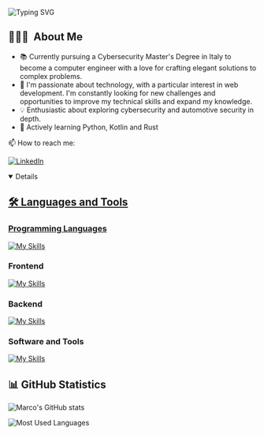 <p align="left">
  <img src="https://readme-typing-svg.demolab.com?font=Roboto&weight=900&size=31&duration=2500&pause=200&color=F7F7F7&width=435&lines=Hi%F0%9F%91%8B%2C+I'm+Marco+Chessa!;Welcome+to+my+GitHub!" alt="Typing SVG">
</p>

## 👨🏻‍💻&nbsp; About Me

- 📚 Currently pursuing a Cybersecurity Master's Degree in Italy to become a computer engineer with a love for crafting elegant solutions to complex problems.
- 🔭 I'm passionate about technology, with a particular interest in web development. I'm constantly looking for new challenges and opportunities to improve my technical skills and expand my knowledge.
- 💡 Enthusiastic about exploring cybersecurity and automotive security in depth.
- 🌱 Actively learning Python, Kotlin and Rust

📫 How to reach me:
<p align="left">
 <a href="https://www.linkedin.com/in/marco-chessa/" target="_blank">
    <img src="https://img.shields.io/badge/LinkedIn-%230077B5.svg?&style=for-the-badge&logo=linkedin&logoColor=white&color=0e76a8" alt="LinkedIn">
   </p>

<details open>
<summary>
  <h2>🛠️&nbsp;Languages&nbsp;and&nbsp;Tools</h2>
 </summary>

### Programming Languages
[![My Skills](https://skillicons.dev/icons?i=c,java,javascript,rust,kotlin,python,php&perline=9)](https://skillicons.dev)

### Frontend

[![My Skills](https://skillicons.dev/icons?i=html,css,bootstrap,react&perline=9)](https://skillicons.dev)

### Backend

[![My Skills](https://skillicons.dev/icons?i=postgres,firebase,mysql,mongodb,nodejs,spring,sqlite&perline=9)](https://skillicons.dev)

### Software and Tools

[![My Skills](https://skillicons.dev/icons?i=eclipse,clion,vscode,idea,androidstudio,arduino,postman,figma,illustrator,git,github,gitlab,md,latex,gradle,docker,matlab&perline=9)](https://skillicons.dev)

</details>


## 📊&nbsp;GitHub&nbsp;Statistics

![Marco's GitHub stats](https://github-readme-stats.vercel.app/api?username=marcochessa\&hide=issues\&show_icons=true\&rank_icon=github\&theme=react)

![Most Used Languages](https://github-readme-stats-git-masterrstaa-rickstaa.vercel.app/api/top-langs/?username=marcochessa&layout=compact&langs_count=8&theme=react&hide_border=true)
